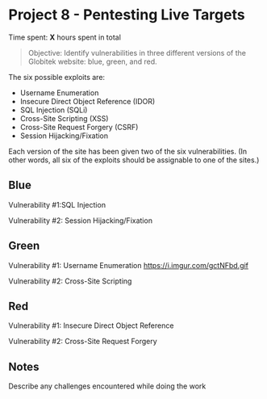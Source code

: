 # Project 8 - Pentesting Live Targets

Time spent: **X** hours spent in total

> Objective: Identify vulnerabilities in three different versions of the Globitek website: blue, green, and red.

The six possible exploits are:
* Username Enumeration
* Insecure Direct Object Reference (IDOR)
* SQL Injection (SQLi)
* Cross-Site Scripting (XSS)
* Cross-Site Request Forgery (CSRF)
* Session Hijacking/Fixation

Each version of the site has been given two of the six vulnerabilities. (In other words, all six of the exploits should be assignable to one of the sites.)

## Blue

Vulnerability #1:SQL Injection 

Vulnerability #2: Session Hijacking/Fixation


## Green

Vulnerability #1: Username Enumeration
https://i.imgur.com/gctNFbd.gif

Vulnerability #2: Cross-Site Scripting

## Red

Vulnerability #1:  Insecure Direct Object Reference

Vulnerability #2: Cross-Site Request Forgery


## Notes

Describe any challenges encountered while doing the work

